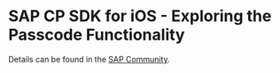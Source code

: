 # SAP CP SDK for iOS - Exploring the Passcode Functionality

Details can be found in the [SAP Community](https://people.sap.com/florian.pfeffer).